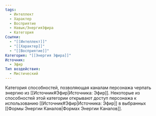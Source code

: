 ```yaml
---
tags:
  - Интеллект
  - Характер
  - Восприятие
  - Навык/ЭнергияЭфира
  - Категория
Ссылки:
  - "[[Интеллект]]"
  - "[[Характер]]"
  - "[[Восприятие]]"
Категория: "[[Энергия Эфира]]"
Источник:
  - Эфир
Тип воздействия:
  - Мистический
---
```

Категория способностей, позволяющая каналам персонажа черпать энергию из [[Источник#Эфир|Источника: Эфир]]. Некоторые из способностей этой категории открывают доступ персонажа к использованию [[Источник#Эфир|Источника: Эфир]] в выбранных [[Формы Энергии Каналов|Формах Энергии Каналов]]. 